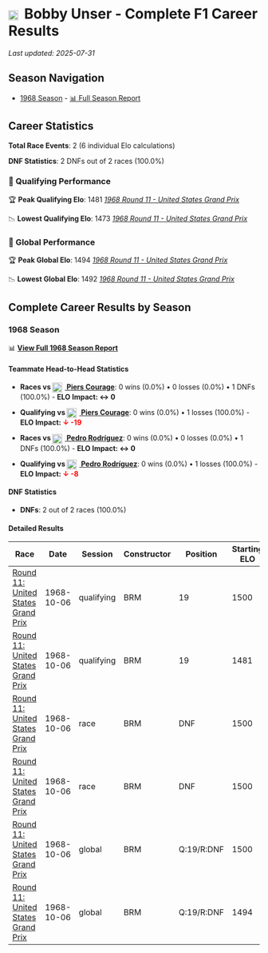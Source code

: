 # <img src="https://upload.wikimedia.org/wikipedia/commons/a/a4/Flag_of_the_United_States.svg" alt="United States" width="20" height="auto" style="vertical-align: middle; margin-right: 5px;" onerror="this.outerHTML='🇺🇸'; this.style.marginRight='5px';"/> Bobby Unser - Complete F1 Career Results

*Last updated: 2025-07-31*

## Season Navigation

- [1968 Season](#1968-season) - [📊 Full Season Report](../seasons/1968-season-report)

## Career Statistics

**Total Race Events**: 2 (6 individual Elo calculations)

**DNF Statistics**: 2 DNFs out of 2 races (100.0%)

### 🏁 Qualifying Performance

🏆 **Peak Qualifying Elo**: 1481
   *[1968 Round 11 - United States Grand Prix](../seasons/1968-season-report#round-11-united-states-grand-prix)*

📉 **Lowest Qualifying Elo**: 1473
   *[1968 Round 11 - United States Grand Prix](../seasons/1968-season-report#round-11-united-states-grand-prix)*

### 🌟 Global Performance

🏆 **Peak Global Elo**: 1494
   *[1968 Round 11 - United States Grand Prix](../seasons/1968-season-report#round-11-united-states-grand-prix)*

📉 **Lowest Global Elo**: 1492
   *[1968 Round 11 - United States Grand Prix](../seasons/1968-season-report#round-11-united-states-grand-prix)*


## Complete Career Results by Season

### 1968 Season

📊 **[View Full 1968 Season Report](../seasons/1968-season-report)**

#### Teammate Head-to-Head Statistics

- **Races vs [<img src="https://upload.wikimedia.org/wikipedia/commons/thumb/8/83/Flag_of_the_United_Kingdom_%283-5%29.svg/512px-Flag_of_the_United_Kingdom_%283-5%29.svg.png?20250726143817" alt="United Kingdom" width="20" height="auto" style="vertical-align: middle; margin-right: 5px;" onerror="this.outerHTML='🇬🇧'; this.style.marginRight='5px';"/> Piers Courage](piers-courage)**: 0 wins (0.0%) • 0 losses (0.0%) • 1 DNFs (100.0%) - **ELO Impact: ↔ 0**
- **Qualifying vs [<img src="https://upload.wikimedia.org/wikipedia/commons/thumb/8/83/Flag_of_the_United_Kingdom_%283-5%29.svg/512px-Flag_of_the_United_Kingdom_%283-5%29.svg.png?20250726143817" alt="United Kingdom" width="20" height="auto" style="vertical-align: middle; margin-right: 5px;" onerror="this.outerHTML='🇬🇧'; this.style.marginRight='5px';"/> Piers Courage](piers-courage)**: 0 wins (0.0%) • 1 losses (100.0%) - **ELO Impact: **<span style="color: red;">↓ -19</span>****

- **Races vs [<img src="https://upload.wikimedia.org/wikipedia/commons/f/fc/Flag_of_Mexico.svg" alt="Mexico" width="20" height="auto" style="vertical-align: middle; margin-right: 5px;" onerror="this.outerHTML='🇲🇽'; this.style.marginRight='5px';"/> Pedro Rodríguez](pedro-rodrguez)**: 0 wins (0.0%) • 0 losses (0.0%) • 1 DNFs (100.0%) - **ELO Impact: ↔ 0**
- **Qualifying vs [<img src="https://upload.wikimedia.org/wikipedia/commons/f/fc/Flag_of_Mexico.svg" alt="Mexico" width="20" height="auto" style="vertical-align: middle; margin-right: 5px;" onerror="this.outerHTML='🇲🇽'; this.style.marginRight='5px';"/> Pedro Rodríguez](pedro-rodrguez)**: 0 wins (0.0%) • 1 losses (100.0%) - **ELO Impact: **<span style="color: red;">↓ -8</span>****

#### DNF Statistics

- **DNFs**: 2 out of 2 races (100.0%)

#### Detailed Results

| Race | Date | Session | Constructor | Position | Starting ELO | ELO Change | Final ELO | Teammate |
|------|------|---------|-------------|----------|--------------|------------|-----------|----------|
| [Round 11: United States Grand Prix](../seasons/1968-season-report#round-11-united-states-grand-prix) | 1968-10-06 | qualifying | BRM | 19 | 1500 | -19 | 1481 | [<img src="https://upload.wikimedia.org/wikipedia/commons/thumb/8/83/Flag_of_the_United_Kingdom_%283-5%29.svg/512px-Flag_of_the_United_Kingdom_%283-5%29.svg.png?20250726143817" alt="United Kingdom" width="20" height="auto" style="vertical-align: middle; margin-right: 5px;" onerror="this.outerHTML='🇬🇧'; this.style.marginRight='5px';"/> Piers Courage](piers-courage) |
| [Round 11: United States Grand Prix](../seasons/1968-season-report#round-11-united-states-grand-prix) | 1968-10-06 | qualifying | BRM | 19 | 1481 | -8 | 1473 | [<img src="https://upload.wikimedia.org/wikipedia/commons/f/fc/Flag_of_Mexico.svg" alt="Mexico" width="20" height="auto" style="vertical-align: middle; margin-right: 5px;" onerror="this.outerHTML='🇲🇽'; this.style.marginRight='5px';"/> Pedro Rodríguez](pedro-rodrguez) |
| [Round 11: United States Grand Prix](../seasons/1968-season-report#round-11-united-states-grand-prix) | 1968-10-06 | race | BRM | DNF | 1500 | N/A | 1500 | [<img src="https://upload.wikimedia.org/wikipedia/commons/thumb/8/83/Flag_of_the_United_Kingdom_%283-5%29.svg/512px-Flag_of_the_United_Kingdom_%283-5%29.svg.png?20250726143817" alt="United Kingdom" width="20" height="auto" style="vertical-align: middle; margin-right: 5px;" onerror="this.outerHTML='🇬🇧'; this.style.marginRight='5px';"/> Piers Courage](piers-courage) |
| [Round 11: United States Grand Prix](../seasons/1968-season-report#round-11-united-states-grand-prix) | 1968-10-06 | race | BRM | DNF | 1500 | N/A | 1500 | [<img src="https://upload.wikimedia.org/wikipedia/commons/f/fc/Flag_of_Mexico.svg" alt="Mexico" width="20" height="auto" style="vertical-align: middle; margin-right: 5px;" onerror="this.outerHTML='🇲🇽'; this.style.marginRight='5px';"/> Pedro Rodríguez](pedro-rodrguez) |
| [Round 11: United States Grand Prix](../seasons/1968-season-report#round-11-united-states-grand-prix) | 1968-10-06 | global | BRM | Q:19/R:DNF | 1500 | -6 | 1494 | [<img src="https://upload.wikimedia.org/wikipedia/commons/thumb/8/83/Flag_of_the_United_Kingdom_%283-5%29.svg/512px-Flag_of_the_United_Kingdom_%283-5%29.svg.png?20250726143817" alt="United Kingdom" width="20" height="auto" style="vertical-align: middle; margin-right: 5px;" onerror="this.outerHTML='🇬🇧'; this.style.marginRight='5px';"/> Piers Courage](piers-courage) |
| [Round 11: United States Grand Prix](../seasons/1968-season-report#round-11-united-states-grand-prix) | 1968-10-06 | global | BRM | Q:19/R:DNF | 1494 | -2 | 1492 | [<img src="https://upload.wikimedia.org/wikipedia/commons/f/fc/Flag_of_Mexico.svg" alt="Mexico" width="20" height="auto" style="vertical-align: middle; margin-right: 5px;" onerror="this.outerHTML='🇲🇽'; this.style.marginRight='5px';"/> Pedro Rodríguez](pedro-rodrguez) |

